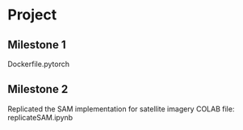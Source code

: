 # Project 
## Milestone 1
Dockerfile.pytorch
## Milestone 2
Replicated the SAM implementation for satellite imagery
COLAB file: replicateSAM.ipynb